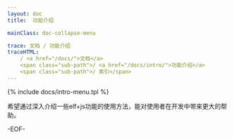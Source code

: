 ```yaml
---
layout: doc
title:  功能介绍

mainClass: doc-collapse-menu

trace: 文档 / 功能介绍
traceHTML: 
    / <a href="/docs/">文档</a>
    <span class="sub-path">/ <a href="/docs/intro/">功能介绍</a>
    <span class="sub-path">/ 索引</span>
---
```



{% include docs/intro-menu.tpl %}

希望通过深入介绍一些elf+js功能的使用方法，能对使用者在开发中带来更大的帮助。

-EOF-